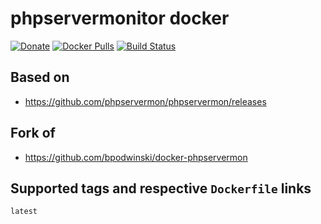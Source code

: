# phpservermonitor docker

[![Donate](https://img.shields.io/badge/Donate-PayPal-green.svg)](https://paypal.me/pgollor)
[![Docker Pulls](https://img.shields.io/docker/pulls/pgollor/nextcloud.svg)](https://hub.docker.com/r/pgollor/nextcloud/)
[![Build Status](https://jenkins.pgollor.de/job/phpservermonitor-docker/badge/icon)](https://jenkins.pgollor.de/job/phpservermonitor-docker/)

## Based on
- https://github.com/phpservermon/phpservermon/releases

## Fork of
- https://github.com/bpodwinski/docker-phpservermon

## Supported tags and respective `Dockerfile` links

`latest`
